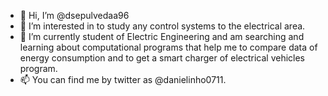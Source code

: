 - 👋 Hi, I’m @dsepulvedaa96
- 👀 I’m interested in to study any control systems to the electrical area.
- 🌱 I’m currently student of Electric Engineering and am searching and learning about computational programs that help me to compare data of energy consumption and to get a smart
charger of electrical vehicles program.
- 📫 You can find me by twitter as @danielinho0711.

<!---
dsepulvedaa96/dsepulvedaa96 is a ✨ special ✨ repository because its `README.md` (this file) appears on your GitHub profile.
You can click the Preview link to take a look at your changes.
--->
